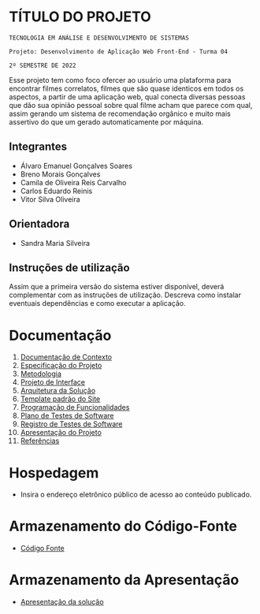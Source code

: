# TÍTULO DO PROJETO

`TECNOLOGIA EM ANÁLISE E DESENVOLVIMENTO DE SISTEMAS`

`Projeto: Desenvolvimento de Aplicação Web Front-End - Turma 04`

`2º SEMESTRE DE 2022`

Esse projeto tem como foco ofercer ao usuário uma plataforma para encontrar filmes correlatos, filmes que são quase identicos em todos os aspectos, a partir de uma aplicação web, qual conecta diversas pessoas que dão sua opinião pessoal sobre qual filme acham que parece com qual, assim gerando um sistema de recomendação orgânico e muito mais assertivo do que um gerado automaticamente por máquina.

## Integrantes

* Álvaro Emanuel Gonçalves Soares
* Breno Morais Gonçalves
* Camila de Oliveira Reis Carvalho
* Carlos Eduardo Reinis
* Vitor Silva Oliveira

## Orientadora

* Sandra Maria Silveira

## Instruções de utilização

Assim que a primeira versão do sistema estiver disponível, deverá complementar com as instruções de utilização. Descreva como instalar eventuais dependências e como executar a aplicação.

# Documentação

<ol>
<li><a href="docs/01-Documentação de Contexto.md"> Documentação de Contexto</a></li>
<li><a href="docs/02-Especificação do Projeto.md"> Especificação do Projeto</a></li>
<li><a href="docs/03-Metodologia.md"> Metodologia</a></li>
<li><a href="docs/04-Projeto de Interface.md"> Projeto de Interface</a></li>
<li><a href="docs/05-Arquitetura da Solução.md"> Arquitetura da Solução</a></li>
<li><a href="docs/06-Template padrão do Site.md"> Template padrão do Site</a></li>
<li><a href="docs/07-Programação de Funcionalidades.md"> Programação de Funcionalidades</a></li>
<li><a href="docs/08-Plano de Testes de Software.md"> Plano de Testes de Software</a></li>
<li><a href="docs/09-Registro de Testes de Software.md"> Registro de Testes de Software</a></li>
<li><a href="docs/10-Apresentação do Projeto.md"> Apresentação do Projeto</a></li>
<li><a href="docs/11-Referências.md"> Referências</a></li>
</ol>

# Hospedagem

* Insira o endereço eletrônico público de acesso ao conteúdo publicado. 

# Armazenamento do Código-Fonte

* <a href="src/README.md">Código Fonte</a>

# Armazenamento da Apresentação

* <a href="presentation/README.md">Apresentação da solução</a>
